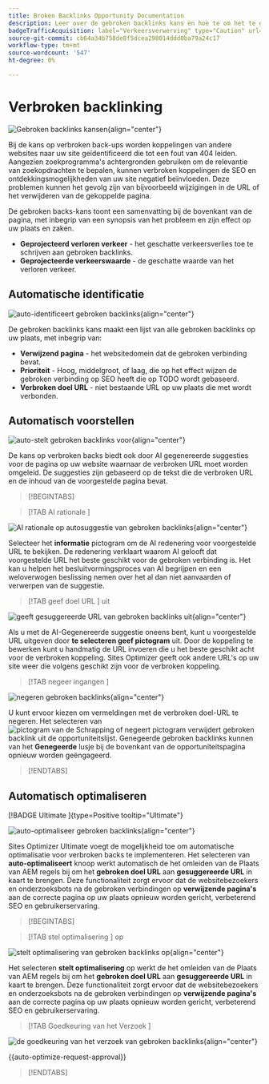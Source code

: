 ```yaml
---
title: Broken Backlinks Opportunity Documentation
description: Leer over de gebroken backlinks kans en hoe te om het te gebruiken om verkeersaanwinst te verbeteren.
badgeTrafficAcquisition: label="Verkeersverwerving" type="Caution" url="../../opportunity-types/traffic-acquisition.md" tooltip="Verkeersverwerving"
source-git-commit: cb64a34b758de8f5dcea298014ddd0ba79a24c17
workflow-type: tm+mt
source-wordcount: '547'
ht-degree: 0%

---
```



# Verbroken backlinking

![ Gebroken backlinks kansen ](./assets/broken-backlinks/hero.png){align="center"}

Bij de kans op verbroken back-ups worden koppelingen van andere websites naar uw site geïdentificeerd die tot een fout van 404 leiden. Aangezien zoekprogramma&#39;s achtergronden gebruiken om de relevantie van zoekopdrachten te bepalen, kunnen verbroken koppelingen de SEO en ontdekkingsmogelijkheden van uw site negatief beïnvloeden. Deze problemen kunnen het gevolg zijn van bijvoorbeeld wijzigingen in de URL of het verwijderen van de gekoppelde pagina.

De gebroken backs-kans toont een samenvatting bij de bovenkant van de pagina, met inbegrip van een synopsis van het probleem en zijn effect op uw plaats en zaken.

* **Geprojecteerd verloren verkeer** - het geschatte verkeersverlies toe te schrijven aan gebroken backlinks.
* **Geprojecteerde verkeerswaarde** - de geschatte waarde van het verloren verkeer.

## Automatische identificatie

![ auto-identificeert gebroken backlinks ](./assets/broken-backlinks/auto-identify.png){align="center"}

De gebroken backlinks kans maakt een lijst van alle gebroken backlinks op uw plaats, met inbegrip van:

* **Verwijzend pagina** - het websitedomein dat de gebroken verbinding bevat.
* **Prioriteit** - Hoog, middelgroot, of laag, die op het effect wijzen de gebroken verbinding op SEO heeft die op TODO wordt gebaseerd.
* **Verbroken doel URL** - niet bestaande URL op uw plaats die met wordt verbonden.

## Automatisch voorstellen

![ auto-stelt gebroken backlinks voor ](./assets/broken-backlinks/auto-suggest.png){align="center"}

De kans op verbroken backs biedt ook door AI gegenereerde suggesties voor de pagina op uw website waarnaar de verbroken URL moet worden omgeleid. De suggesties zijn gebaseerd op de tekst die de verbroken URL en de inhoud van de voorgestelde pagina bevat.


>[!BEGINTABS]

>[!TAB  AI rationale ]

![ AI rationale op autosuggestie van gebroken backlinks ](./assets/broken-backlinks/auto-suggest-ai-rationale.png){align="center"}

Selecteer het **informatie** pictogram om de AI redenering voor voorgestelde URL te bekijken. De redenering verklaart waarom AI gelooft dat voorgestelde URL het beste geschikt voor de gebroken verbinding is. Het kan u helpen het besluitvormingsproces van AI begrijpen en een weloverwogen beslissing nemen over het al dan niet aanvaarden of verwerpen van de suggestie.

>[!TAB  geef doel URL ] uit

![ geeft gesuggereerde URL van gebroken backlinks uit ](./assets/broken-backlinks/edit-target-url.png){align="center"}

Als u met de AI-Gegenereerde suggestie oneens bent, kunt u voorgestelde URL uitgeven door **te selecteren geef pictogram** uit. Door de koppeling te bewerken kunt u handmatig de URL invoeren die u het beste geschikt acht voor de verbroken koppeling. Sites Optimizer geeft ook andere URL&#39;s op uw site weer die volgens geschikt zijn voor de verbroken koppeling.

>[!TAB  negeer ingangen ]

![ negeren gebroken backlinks ](./assets/broken-backlinks/ignore.png){align="center"}

U kunt ervoor kiezen om vermeldingen met de verbroken doel-URL te negeren. Het selecteren van ![ pictogram van de Schrapping of negeert pictogram ](https://spectrum.adobe.com/static/icons/ui_18/CrossSize500.svg) verwijdert gebroken backlink uit de opportuniteitslijst. Genegeerde gebroken backlinks kunnen van het **Genegeerde** lusje bij de bovenkant van de opportuniteitspagina opnieuw worden geëngageerd.

>[!ENDTABS]

## Automatisch optimaliseren

[!BADGE  Ultimate ]{type=Positive tooltip="Ultimate"}

![ auto-optimaliseer gebroken backlinks ](./assets/broken-backlinks/auto-optimize.png){align="center"}

Sites Optimizer Ultimate voegt de mogelijkheid toe om automatische optimalisatie voor verbroken backs te implementeren. Het selecteren van **auto-optimaliseert** knoop werkt automatisch de het omleiden van de Plaats van AEM regels bij om het **gebroken doel URL** aan **gesuggereerde URL** in kaart te brengen. Deze functionaliteit zorgt ervoor dat de websitebezoekers en onderzoeksbots na de gebroken verbindingen op **verwijzende pagina&#39;s** aan de correcte pagina op uw plaats opnieuw worden gericht, verbeterend SEO en gebruikerservaring.

>[!BEGINTABS]

>[!TAB  stel optimalisering ] op

![ stelt optimalisering van gebroken backlinks op ](./assets/broken-backlinks/deploy-optimization.png){align="center"}

Het selecteren **stelt optimalisering** op werkt de het omleiden van de Plaats van AEM regels bij om het **gebroken doel URL** aan **gesuggereerde URL** in kaart te brengen. Deze functionaliteit zorgt ervoor dat de websitebezoekers en onderzoeksbots na de gebroken verbindingen op **verwijzende pagina&#39;s** aan de correcte pagina op uw plaats opnieuw worden gericht, verbeterend SEO en gebruikerservaring.

>[!TAB  Goedkeuring van het Verzoek ]

![ de goedkeuring van het verzoek van gebroken backlinks ](./assets/broken-backlinks/request-approval.png){align="center"}

{{auto-optimize-request-approval}}

>[!ENDTABS]
